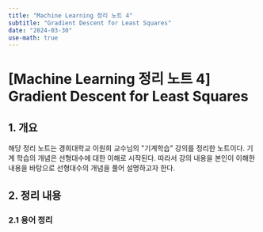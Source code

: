 ```yaml
---
title: "Machine Learning 정리 노트 4"
subtitle: "Gradient Descent for Least Squares"
date: "2024-03-30"
use-math: true
---
```


# [Machine Learning 정리 노트 4] Gradient Descent for Least Squares

## 1. 개요

해당 정리 노트는 경희대학교 이원희 교수님의 "기계학습" 강의를 정리한 노트이다. 기계 학습의 개념은 선형대수에 대한 이해로 시작된다. 따라서 강의 내용을 본인이 이해한 내용을 바탕으로 선형대수의 개념을 풀어 설명하고자 한다.

## 2. 정리 내용

### 2.1 용어 정리
